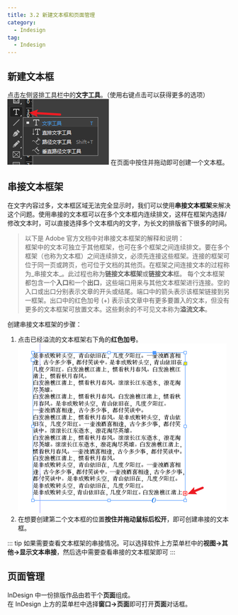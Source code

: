 ```yaml
---
title: 3.2 新建文本框和页面管理
category:
  - Indesign
tag:
  - Indesign
---
```


## 新建文本框
点击左侧竖排工具栏中的**文字工具**。（使用右键点击可以获得更多的选项）
![](../data/Pastedimage20230501165030.png)
在页面中按住并拖动即可创建一个文本框。

## 串接文本框架
在文字内容过多，文本框区域无法完全显示时，我们可以使用**串接文本框架**来解决这个问题。使用串接的文本框可以在多个文本框内连续排文，这样在框架内选择/修改文本时，可以直接选择多个文本框内的文字，为长文的排版省下很多的时间。

> 以下是 Adobe 官方文档中对串接文本框架的解释和说明：  
> 框架中的文本可独立于其他框架，也可在多个框架之间连续排文。要在多个框架（也称为文本框）之间连续排文，必须先连接这些框架。连接的框架可位于同一页或跨页，也可位于文档的其他页。在框架之间连接文本的过程称为_串接文本_。此过程也称为**链接文本框架**或**链接文本**框。
> 每个文本框架都包含一个**入口**和一个**出口**，这些端口用来与其他文本框架进行连接。空的入口或出口分别表示文章的开头或结尾。端口中的箭头表示该框架链接到另一框架。出口中的红色加号 (+) 表示该文章中有更多要置入的文本，但没有更多的文本框架可放置文本。这些剩余的不可见文本称为**溢流文本**。

创建串接文本框架的步骤：
1. 点击已经溢流的文本框架右下角的**红色加号**。![](../data/Pastedimage20230501170410.png)
2. 在想要创建第二个文本框的位置**按住并拖动鼠标后松开**，即可创建串接的文本框。

::: tip
如果需要查看文本框架的串接情况。可以选择软件上方菜单栏中的**视图->其他->显示文本串接**，然后选中需要查看串接的文本框架即可
:::

## 页面管理
InDesign 中一份排版作品由若干个**页面**组成。  
在 InDesign 上方的菜单栏中选择**窗口->页面**即可打开**页面**对话框。  
